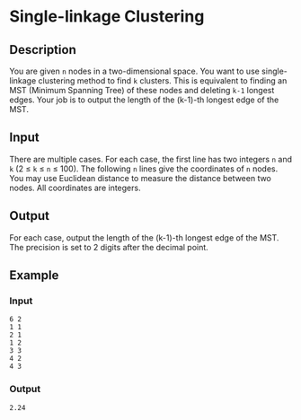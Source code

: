 # Single-linkage Clustering

## Description

You are given `n` nodes in a two-dimensional space. You want to use single-linkage clustering method to find `k` clusters. This is equivalent to finding an MST (Minimum Spanning Tree) of these nodes and deleting `k-1` longest edges. Your job is to output the length of the (k-1)-th longest edge of the MST.

## Input

There are multiple cases. For each case, the first line has two integers `n` and `k` (2 ≤ `k` ≤ `n` ≤ 100). The following `n` lines give the coordinates of `n` nodes. You may use Euclidean distance to measure the distance between two nodes. All coordinates are integers.

## Output

For each case, output the length of the (k-1)-th longest edge of the MST. The precision is set to 2 digits after the decimal point.

## Example

### Input

```text
6 2
1 1
2 1
1 2
3 3
4 2
4 3
```

### Output

```text
2.24
```
